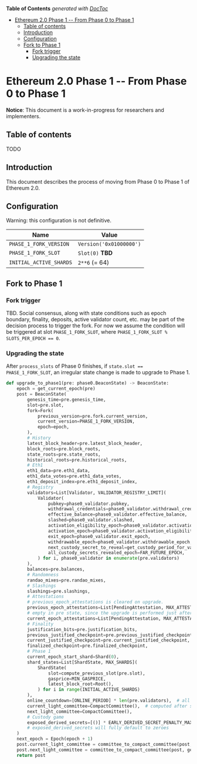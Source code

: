 <!-- START doctoc generated TOC please keep comment here to allow auto update -->
<!-- DON'T EDIT THIS SECTION, INSTEAD RE-RUN doctoc TO UPDATE -->
**Table of Contents**  *generated with [DocToc](https://github.com/thlorenz/doctoc)*

- [Ethereum 2.0 Phase 1 -- From Phase 0 to Phase 1](#ethereum-20-phase-1----from-phase-0-to-phase-1)
  - [Table of contents](#table-of-contents)
  - [Introduction](#introduction)
  - [Configuration](#configuration)
  - [Fork to Phase 1](#fork-to-phase-1)
    - [Fork trigger](#fork-trigger)
    - [Upgrading the state](#upgrading-the-state)

<!-- END doctoc generated TOC please keep comment here to allow auto update -->

# Ethereum 2.0 Phase 1 -- From Phase 0 to Phase 1

**Notice**: This document is a work-in-progress for researchers and implementers.

## Table of contents

<!-- TOC -->

 TODO

<!-- /TOC -->

## Introduction

This document describes the process of moving from Phase 0 to Phase 1 of Ethereum 2.0.

## Configuration

Warning: this configuration is not definitive.

| Name | Value |
| - | - |
| `PHASE_1_FORK_VERSION` | `Version('0x01000000')` |
| `PHASE_1_FORK_SLOT` | `Slot(0)` **TBD** |
| `INITIAL_ACTIVE_SHARDS` | `2**6` (= 64) |

## Fork to Phase 1

### Fork trigger

TBD. Social consensus, along with state conditions such as epoch boundary, finality, deposits, active validator count, etc. may be part of the decision process to trigger the fork. For now we assume the condition will be triggered at slot `PHASE_1_FORK_SLOT`, where `PHASE_1_FORK_SLOT % SLOTS_PER_EPOCH == 0`.

### Upgrading the state

After `process_slots` of Phase 0 finishes, if `state.slot == PHASE_1_FORK_SLOT`, an irregular state change is made to upgrade to Phase 1.

```python
def upgrade_to_phase1(pre: phase0.BeaconState) -> BeaconState:
    epoch = get_current_epoch(pre)
    post = BeaconState(
        genesis_time=pre.genesis_time,
        slot=pre.slot,
        fork=Fork(
            previous_version=pre.fork.current_version,
            current_version=PHASE_1_FORK_VERSION,
            epoch=epoch,
        ),
        # History
        latest_block_header=pre.latest_block_header,
        block_roots=pre.block_roots,
        state_roots=pre.state_roots,
        historical_roots=pre.historical_roots,
        # Eth1
        eth1_data=pre.eth1_data,
        eth1_data_votes=pre.eth1_data_votes,
        eth1_deposit_index=pre.eth1_deposit_index,
        # Registry
        validators=List[Validator, VALIDATOR_REGISTRY_LIMIT](
            Validator(
                pubkey=phase0_validator.pubkey,
                withdrawal_credentials=phase0_validator.withdrawal_credentials,
                effective_balance=phase0_validator.effective_balance,
                slashed=phase0_validator.slashed,
                activation_eligibility_epoch=phase0_validator.activation_eligibility_epoch,
                activation_epoch=phase0_validator.activation_eligibility_epoch,
                exit_epoch=phase0_validator.exit_epoch,
                withdrawable_epoch=phase0_validator.withdrawable_epoch,
                next_custody_secret_to_reveal=get_custody_period_for_validator(ValidatorIndex(i), epoch),
                all_custody_secrets_revealed_epoch=FAR_FUTURE_EPOCH,
            ) for i, phase0_validator in enumerate(pre.validators)
        ),
        balances=pre.balances,
        # Randomness
        randao_mixes=pre.randao_mixes,
        # Slashings
        slashings=pre.slashings,
        # Attestations
        # previous_epoch_attestations is cleared on upgrade. 
        previous_epoch_attestations=List[PendingAttestation, MAX_ATTESTATIONS * SLOTS_PER_EPOCH](),
        # empty in pre state, since the upgrade is performed just after an epoch boundary.
        current_epoch_attestations=List[PendingAttestation, MAX_ATTESTATIONS * SLOTS_PER_EPOCH](),
        # Finality
        justification_bits=pre.justification_bits,
        previous_justified_checkpoint=pre.previous_justified_checkpoint,
        current_justified_checkpoint=pre.current_justified_checkpoint,
        finalized_checkpoint=pre.finalized_checkpoint,
        # Phase 1
        current_epoch_start_shard=Shard(0),
        shard_states=List[ShardState, MAX_SHARDS](
            ShardState(
                slot=compute_previous_slot(pre.slot),
                gasprice=MIN_GASPRICE,
                latest_block_root=Root(),
            ) for i in range(INITIAL_ACTIVE_SHARDS)
        ),
        online_countdown=[ONLINE_PERIOD] * len(pre.validators),  # all online
        current_light_committee=CompactCommittee(),  # computed after state creation
        next_light_committee=CompactCommittee(),
        # Custody game
        exposed_derived_secrets=[()] * EARLY_DERIVED_SECRET_PENALTY_MAX_FUTURE_EPOCHS,
        # exposed_derived_secrets will fully default to zeroes
    )
    next_epoch = Epoch(epoch + 1)
    post.current_light_committee = committee_to_compact_committee(post, get_light_client_committee(post, epoch))
    post.next_light_committee = committee_to_compact_committee(post, get_light_client_committee(post, next_epoch))
    return post
```
